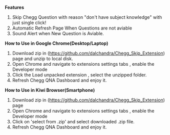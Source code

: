 **Features**
1. Skip Chegg Question with reason "don't have subject knowledge" with just single click!
2. Automatic Refresh Page When Questions are not aviable
3. Sound Alert when New Question is Aviable.

****How to Use in Google Chrome(Desktop/Laptop)****
1. Download zip in (https://github.com/dalchandra/Chegg_Skip_Extension) page and unzip to local disk.
2. Open Chrome and navigate to extensions settings tabs , enable the Developer mode
3. Click the Load unpacked extension , select the unzipped folder.
4. Refresh Chegg QNA Dashboard and enjoy it.

**How to Use in Kiwi Browser(Smartphone)**
1. Download zip in (https://github.com/dalchandra/Chegg_Skip_Extension) page
2. Open Chrome and navigate to extensions settings tabs , enable the Developer mode
4. Click on 'select from .zip' and select downloaded .zip file.
5. Refresh Chegg QNA Dashboard and enjoy it.
